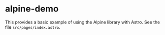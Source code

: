 # alpine-demo

This provides a basic example of using the Alpine library with Astro.
See the file `src/pages/index.astro`.
